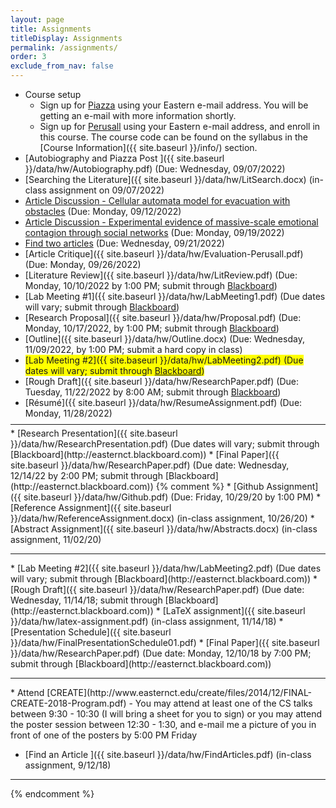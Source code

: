```yaml
---
layout: page
title: Assignments 
titleDisplay: Assignments 
permalink: /assignments/
order: 3
exclude_from_nav: false 
---
```


<style>
table, th, td {
  border: 0px solid black;
  border-collapse: collapse;
  text-align: center;
}

td.left {
    text-align: left;
}

a.hide, tr.hide {
    display: none;
}

.due {
    background-color: yellow
}

</style>

<script>
function removeHideClass() {
  var elements = document.getElementsByTagName("tr");
  for (var i = 0; i < elements.length; i++) {
    elements[i].classList.remove("hide");
  }

  element = document.getElementById('hideprevious');
  element.classList.add('hide'); 
} 

</script>

* Course setup
    * Sign up for [Piazza](https://piazza.com) using your Eastern e-mail address. You will be getting an e-mail with more information shortly.
    * Sign up for [Perusall](https://perusall.com) using your Eastern e-mail address, and enroll in this course. The course code can be found on the syllabus in the [Course Information]({{ site.baseurl }}/info/) section.
* [Autobiography and Piazza Post ]({{ site.baseurl }}/data/hw/Autobiography.pdf) (Due: Wednesday, 09/07/2022)
* [Searching the Literature]({{ site.baseurl }}/data/hw/LitSearch.docx) (in-class assignment on 09/07/2022)
* [Article Discussion - Cellular automata model for evacuation with obstacles](https://perusall.com) (Due: Monday, 09/12/2022)
* [Article Discussion - Experimental evidence of massive-scale emotional contagion through social networks](https://perusall.com) (Due: Monday, 09/19/2022)
* [Find two articles](https://piazza.com) (Due: Wednesday, 09/21/2022)
* [Article Critique]({{ site.baseurl }}/data/hw/Evaluation-Perusall.pdf) (Due: Monday, 09/26/2022)
* [Literature Review]({{ site.baseurl }}/data/hw/LitReview.pdf) (Due: Monday, 10/10/2022 by 1:00 PM; submit through [Blackboard](http://easternct.blackboard.com))
* <span>[Lab Meeting #1]({{ site.baseurl }}/data/hw/LabMeeting1.pdf) (Due dates will vary; submit through [Blackboard](http://easternct.blackboard.com))</span>
* <span>[Research Proposal]({{ site.baseurl }}/data/hw/Proposal.pdf) (Due: Monday, 10/17/2022, by 1:00 PM; submit through [Blackboard](http://easternct.blackboard.com))</span>
* [Outline]({{ site.baseurl }}/data/hw/Outline.docx) (Due: Wednesday, 11/09/2022, by 1:00 PM; submit a hard copy in class)
* <span style = 'background-color:yellow'>[Lab Meeting #2]({{ site.baseurl }}/data/hw/LabMeeting2.pdf) (Due dates will vary; submit through [Blackboard](http://easternct.blackboard.com))</span>
* [Rough Draft]({{ site.baseurl }}/data/hw/ResearchPaper.pdf) (Due: Tuesday, 11/22/2022 by 8:00 AM; submit through [Blackboard](http://easternct.blackboard.com)) 
* [Résumé]({{ site.baseurl }}/data/hw/ResumeAssignment.pdf) (Due: Monday, 11/28/2022) 
<hr style = "margin-bottom:5px; margin-top:-5px; color:red;">
* [Research Presentation]({{ site.baseurl }}/data/hw/ResearchPresentation.pdf) (Due dates will vary; submit through [Blackboard](http://easternct.blackboard.com)) 
* [Final Paper]({{ site.baseurl }}/data/hw/ResearchPaper.pdf) (Due date: Wednesday, 12/14/22 by 2:00 PM; submit through [Blackboard](http://easternct.blackboard.com)) 
{% comment %}
* [Github Assignment]({{ site.baseurl }}/data/hw/Github.pdf) (Due: Friday, 10/29/20 by 1:00 PM)
* [Reference Assignment]({{ site.baseurl }}/data/hw/ReferenceAssignment.docx) (in-class assignment, 10/26/20)
* [Abstract Assignment]({{ site.baseurl }}/data/hw/Abstracts.docx) (in-class assignment, 11/02/20) 
<hr>
* [Lab Meeting #2]({{ site.baseurl }}/data/hw/LabMeeting2.pdf) (Due dates will vary; submit through [Blackboard](http://easternct.blackboard.com))
* [Rough Draft]({{ site.baseurl }}/data/hw/ResearchPaper.pdf) (Due date: Wednesday, 11/14/18; submit through [Blackboard](http://easternct.blackboard.com)) 
* [LaTeX assignment]({{ site.baseurl }}/data/hw/latex-assignment.pdf) (in-class assignment, 11/14/18) 
    * [Presentation Schedule]({{ site.baseurl }}/data/hw/FinalPresentationSchedule01.pdf)
* [Final Paper]({{ site.baseurl }}/data/hw/ResearchPaper.pdf) (Due date: Monday, 12/10/18 by 7:00 PM; submit through [Blackboard](http://easternct.blackboard.com)) 
<hr>
* Attend [CREATE](http://www.easternct.edu/create/files/2014/12/FINAL-CREATE-2018-Program.pdf) - You may attend at least one of the CS talks between 9:30 - 10:30 (I will bring a sheet for you to sign) or you may attend the poster session between 12:30 - 1:30, and e-mail me a picture of you in front of one of the posters by 5:00 PM Friday 

* [Find an Article ]({{ site.baseurl }}/data/hw/FindArticles.pdf) (in-class assignment, 9/12/18)

***

{% endcomment %}

<br>

<script>
const pattern = RegExp('Due:.*([0-9]{2}/[0-9]+/[0-9]{4})');
elements = document.getElementsByTagName('li');

for (el of elements) {
        var res = pattern.exec(el.innerText);
        if (res != null && res.length >= 2) {
                if (new Date(res[1]) >= new Date()) {
                        el.className = 'due';
                }
        }
}
</script>

